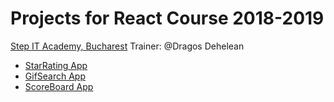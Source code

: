 # Projects for React Course 2018-2019
[Step IT Academy, Bucharest](https://itstep.ro/)
Trainer: @Dragos Dehelean

* [StarRating App](https://costin06.github.io/StarsRating/) 
* [GifSearch App](https://costin06.github.io/GifSearch/)
* [ScoreBoard App](https://costin06.github.io/ScoreBoard/)

